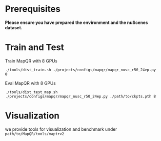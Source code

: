 # Prerequisites

**Please ensure you have prepared the environment and the nuScenes dataset.**

# Train and Test

Train MapQR with 8 GPUs 
```
./tools/dist_train.sh ./projects/configs/mapqr/mapqr_nusc_r50_24ep.py 8
```

Eval MapQR with 8 GPUs
```
./tools/dist_test_map.sh ./projects/configs/mapqr/mapqr_nusc_r50_24ep.py ./path/to/ckpts.pth 8
```




# Visualization 

we provide tools for visualization and benchmark under `path/to/MapQR/tools/maptrv2`